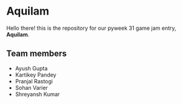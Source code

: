 # Aquilam

Hello there! this is the repository for our pyweek 31 game jam entry, **Aquilam**.
  
## Team members
- Ayush Gupta
- Kartikey Pandey
- Pranjal Rastogi
- Sohan Varier
- Shreyansh Kumar
